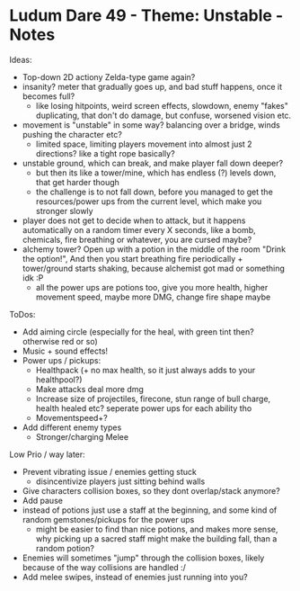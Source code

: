 # Ludum Dare 49 - Theme: Unstable - Notes

Ideas:
- Top-down 2D actiony Zelda-type game again?
- insanity? meter that gradually goes up, and bad stuff happens, once it becomes full?
	- like losing hitpoints, weird screen effects, slowdown, enemy "fakes" duplicating, that don't do damage, but confuse, worsened vision etc.
- movement is "unstable" in some way? balancing over a bridge, winds pushing the character etc?
	- limited space, limiting players movement into almost just 2 directions? like a tight rope basically?
- unstable ground, which can break, and make player fall down deeper?
	- but then its like a tower/mine, which has endless (?) levels down, that get harder though
	- the challenge is to not fall down, before you managed to get the resources/power ups from the current level, which make you stronger slowly
- player does not get to decide when to attack, but it happens automatically on a random timer every X seconds, like a bomb, chemicals, fire breathing or whatever, you are cursed maybe?
- alchemy tower? Open up with a potion in the middle of the room "Drink the option!", And then you start breathing fire periodically + tower/ground starts shaking, because alchemist got mad or something idk :P
	- all the power ups are potions too, give you more health, higher movement speed, maybe more DMG, change fire shape maybe
	
	

ToDos:
- Add aiming circle (especially for the heal, with green tint then? otherwise red or so)
- Music + sound effects!
- Power ups / pickups:
	- Healthpack (+ no max health, so it just always adds to your healthpool?)
	- Make attacks deal more dmg
	- Increase size of projectiles, firecone, stun range of bull charge, health healed etc? seperate power ups for each ability tho
	- Movementspeed+?
- Add different enemy types
  - Stronger/charging Melee

Low Prio / way later:
- Prevent vibrating issue / enemies getting stuck
	- disincentivize players just sitting behind walls
- Give characters collision boxes, so they dont overlap/stack anymore?
- Add pause
- instead of potions just use a staff at the beginning, and some kind of random gemstones/pickups for the power ups
	- might be easier to find than nice potions, and makes more sense, why picking up a sacred staff might make the building fall, than a random potion?
- Enemies will sometimes "jump" through the collision boxes, likely because of the way collisions are handled :/
- Add melee swipes, instead of enemies just running into you?
